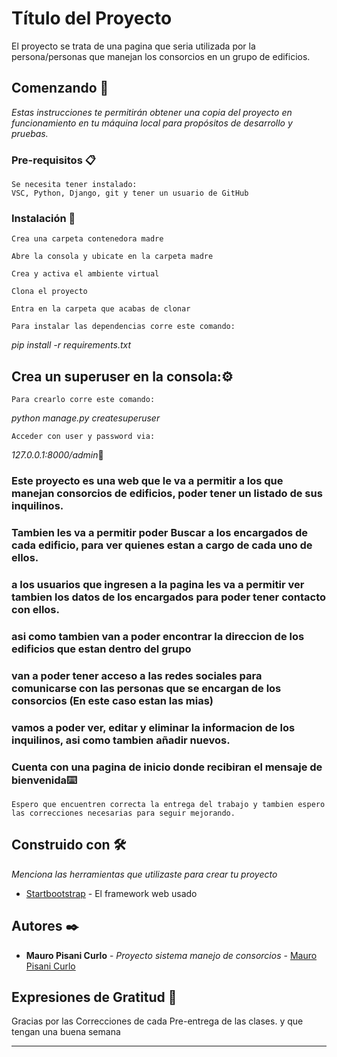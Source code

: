 # Título del Proyecto

El proyecto se trata de una pagina que seria utilizada por la persona/personas que manejan los consorcios en un grupo de edificios.

## Comenzando 🚀

_Estas instrucciones te permitirán obtener una copia del proyecto en funcionamiento en tu máquina local para propósitos de desarrollo y pruebas._


### Pre-requisitos 📋

```
Se necesita tener instalado:
VSC, Python, Django, git y tener un usuario de GitHub
```

### Instalación 🔧



```
Crea una carpeta contenedora madre
```
```
Abre la consola y ubicate en la carpeta madre
```
```
Crea y activa el ambiente virtual
```
```
Clona el proyecto
```
```
Entra en la carpeta que acabas de clonar
```
```
Para instalar las dependencias corre este comando:
```
_pip install -r requirements.txt_


## Crea un superuser en la consola:⚙️
```
Para crearlo corre este comando:
```
_python manage.py createsuperuser_
```
Acceder con user y password via:
```
_127.0.0.1:8000/admin_🔩

### Este proyecto es una web que le va a permitir a los que manejan consorcios de edificios, poder tener un listado de sus inquilinos.
### Tambien les va a permitir poder Buscar a los encargados de cada edificio, para ver quienes estan a cargo de cada uno de ellos.
### a los usuarios que ingresen a la pagina les va a permitir ver tambien los datos de los encargados para poder tener contacto con ellos.
### asi como tambien van a poder encontrar la direccion de los edificios que estan dentro del grupo
### van a poder tener acceso a las redes sociales para comunicarse con las personas que se encargan de los consorcios (En este caso estan las mias)
### vamos a poder ver, editar y eliminar la informacion de los inquilinos, asi como tambien añadir nuevos.
### Cuenta con una pagina de inicio donde recibiran el mensaje de bienvenida⌨️
```
Espero que encuentren correcta la entrega del trabajo y tambien espero las correcciones necesarias para seguir mejorando.
```
## Construido con 🛠️

_Menciona las herramientas que utilizaste para crear tu proyecto_

* [Startbootstrap](https://startbootstrap.com/) - El framework web usado

## Autores ✒️


* **Mauro Pisani Curlo** - *Proyecto sistema manejo de consorcios* - [Mauro Pisani Curlo](https://github.com/Mauro903)


## Expresiones de Gratitud 🎁
Gracias por las Correcciones de cada Pre-entrega de las clases. y que tengan una buena semana



---

